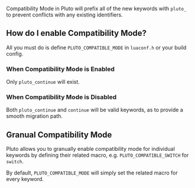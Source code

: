 Compatibility Mode in Pluto will prefix all of the new keywords with `pluto_` to prevent conflicts with any existing identifiers.

## How do I enable Compatibility Mode?
All you must do is define `PLUTO_COMPATIBLE_MODE` in `luaconf.h` or your build config.
### When Compatibility Mode is Enabled
Only `pluto_continue` will exist.
### When Compatibility Mode is Disabled
Both `pluto_continue` and `continue` will be valid keywords, as to provide a smooth migration path.

## Granual Compatibility Mode

Pluto allows you to granually enable compatibility mode for individual keywords by defining their related macro, e.g. `PLUTO_COMPATIBLE_SWITCH` for `switch`.

By default, `PLUTO_COMPATIBLE_MODE` will simply set the related macro for every keyword.
